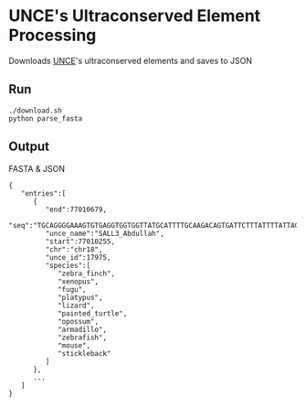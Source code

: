 # UNCE's Ultraconserved Element Processing
Downloads [UNCE](https://ccg.epfl.ch/UCNEbase/)'s ultraconserved elements and saves to JSON

## Run
```
./download.sh
python parse_fasta
``` 

## Output
FASTA & JSON
```
{
   "entries":[
      {
         "end":77010679,
         "seq":"TGCAGGGGAAAGTGTGAGGTGGTGGTTATGCATTTTGCAAGACAGTGATTCTTTATTTTATTACAAAAAAAGACCAACTCTGGAAGGCCAGATTAAATCATTCCTTTCACTTTTTAATGGGATTTGGATGAATAGAGTAAAATATGCACTTTGCATTCATTGATAGCATCTTTAGGTTGAGGTAATTGAGTCTTTTTTCCCTGAGTGAATGAATAATGACTTCATCTGATCCTCAGTGAGGCCTGAAACTTAGACCGCCTTTGTCACAGCAAAAGGATCTGGGCTTTGAAACATGCTCTACTTCCCTGGCTTAATTTTTCTTCATTTTAATCCAAAAACCTATTTTTCTCAATAATTCAAGCATAAACTATGTAGTAGTTGAAGTAGCGGAAATTGCACGATATTTGTCCTGGTTGTGCTGCTTT",
         "unce_name":"SALL3_Abdullah",
         "start":77010255,
         "chr":"chr18",
         "unce_id":17975,
         "species":[
            "zebra_finch",
            "xenopus",
            "fugu",
            "platypus",
            "lizard",
            "painted_turtle",
            "opossum",
            "armadillo",
            "zebrafish",
            "mouse",
            "stickleback"
         ]
      },
      ...
   ]
}
```
